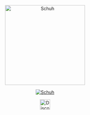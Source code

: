 <p align="center">
  <a href="https://github.com/Schuh1337">
    <img src="https://schuh.wtf/resources/cat.png" height=250px width=250px alt="Schuh" /></a>
</p>

<p align="center">
  <a href="https://github.com/Schuh1337">
    <img src="https://readme-typing-svg.demolab.com?font=Fira+Code&size=33&duration=3333&color=0006a6&center=true&vCenter=true&width=333&lines=<%20Schuh%20>" alt="Schuh" /></a> 
</p>

<p align="center">
  <a href="https://discord.com/users/492707412504215552"><img width="32px" alt="Discord" src="https://cdn.prod.website-files.com/6257adef93867e50d84d30e2/636e0a69f118df70ad7828d4_icon_clyde_blurple_RGB.svg"/></a>
</p>

